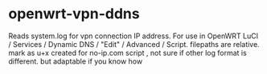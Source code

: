 # openwrt-vpn-ddns
Reads system.log for vpn connection IP address. For use in OpenWRT LuCI / Services / Dynamic DNS / "Edit" / Advanced / Script. filepaths are relative. mark as u+x
created for no-ip.com script , not sure if other log format is different. but adaptable if you know how

